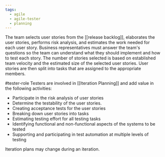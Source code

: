 ```yaml
---
tags:
  - agile
  - agile-tester
  - planning
---
```

The team selects user stories from the [[release backlog]], elaborates the user stories, performs risk analysis, and estimates the work needed for each user story. 
Business representatives must answer the team's questions so the team can understand what they should implement and how to test each story.
The number of stories selected is based on established team velocity and the estimated size of the selected user stories.
User stories are then split into tasks that are assigned to the appropriate members.

#tester-role 
Testers are involved in [[Iteration Planning]] and add value in the following activities:
- Participate in the risk analysis of user stories
- Determine the testability of the user stories.
- Creating acceptance tests for the user stories
- Breaking down user stories into tasks
- Estimating testing effort for all testing tasks
- Identifying functional and non-functional aspects of the systems to be tested
- Supporting and participating in test automation at multiple levels of testing

Iteration plans may change during an iteration.



